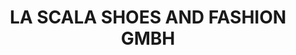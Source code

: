 ---
title: "LA SCALA SHOES AND FASHION GMBH"
url: /rorschach/la-scala-shoes-and-fashion-gmbh/
shop: Schuhe
---